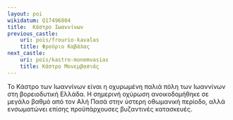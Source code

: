 ```yaml
---
layout: poi
wikidatum: Q17496804
title:  Κάστρο Ιωαννίνων
previous_castle:
    uri: pois/frourio-kavalas
    title: Φρούριο Καβάλας
next_castle:
    uri: pois/kastro-monemvasias
    title: Κάστρο Μονεμβασιάς
---
```

Το Κάστρο των Ιωαννίνων είναι η οχυρωμένη παλιά πόλη των Ιωαννίνων στη βορειοδυτική Ελλάδα. Η σημερινή οχύρωση ανοικοδομήθηκε σε μεγάλο βαθμό από τον Αλή Πασά στην ύστερη οθωμανική περίοδο, αλλά ενσωματώνει επίσης προϋπάρχουσες βυζαντινές κατασκευές.